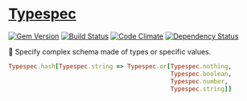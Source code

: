 # [Typespec](http://mtwilliams.github.io/typespec)

[![Gem Version](https://img.shields.io/gem/v/typespec.svg)](https://rubygems.org/gems/typespec)
[![Build Status](https://img.shields.io/travis/mtwilliams/typespec/master.svg)](https://travis-ci.org/mtwilliams/typespec)
[![Code Climate](https://img.shields.io/codeclimate/github/mtwilliams/typespec.svg)](https://codeclimate.com/github/mtwilliams/typespec)
[![Dependency Status](https://img.shields.io/gemnasium/mtwilliams/typespec.svg)](https://gemnasium.com/mtwilliams/typespec)

:nut_and_bolt: Specify complex schema made of types or specific values.

```Ruby
Typespec.hash[Typespec.string => Typespec.or[Typespec.nothing,
                                             Typespec.boolean,
                                             Typespec.number,
                                             Typespec.string]]
```
